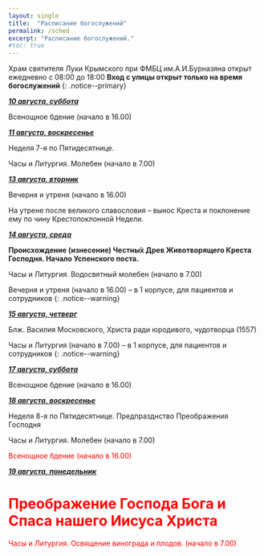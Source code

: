 ```yaml
---
layout: single
title:  "Расписание богослужений"
permalink: /sched
excerpt: "Расписание богослужений."
#toc: true
---
```


Храм святителя Луки Крымского при ФМБЦ им.А.И.Бурназяна открыт ежедневно с 08:00 до 18:00
__Вход с улицы открыт только на время богослужений__
{: .notice--primary}

<!-----
<style type="text/css">
  p {
    color: red;
  }
</style>
-->

<!-----
Вечерня и утреня (начало в 16.00) – в 1 корпусе (с пропуском)
{: .notice--warning}
-->

 **_<span style="text-decoration:underline;">10 августа, суббота</span>_**

Всенощное бдение (начало в 16.00)

**_<span style="text-decoration:underline;">11 августа, воскресенье</span>_**

Неделя 7-я по Пятидесятнице.

Часы и Литургия. Молебен (начало в 7.00)

**_<span style="text-decoration:underline;">13 августа, вторник</span>_**

Вечерня и утреня (начало в 16.00)

На утрене после великого славословия – вынос Креста и поклонение ему по чину Крестопоклонной Недели.

**_<span style="text-decoration:underline;">14 августа, среда</span>_**

**Происхождение (изнесение) Честны́х Древ Животворящего Креста Господня. Начало Успенского поста.**

Часы и Литургия. Водосвятный молебен (начало в 7.00)

Вечерня и утреня (начало в 16.00) – в 1 корпусе, для пациентов и сотрудников
{: .notice--warning}

**_<span style="text-decoration:underline;">15 августа, четверг</span>_**

Блж. Василия Московского, Христа ради юродивого, чудотворца (1557)

Часы и Литургия (начало в 7.00) – в 1 корпусе, для пациентов и сотрудников
{: .notice--warning}

**_<span style="text-decoration:underline;">17 августа, суббота</span>_**

Всенощное бдение (начало в 16.00)

**_<span style="text-decoration:underline;">18 августа, воскресенье</span>_**

Неделя 8-я по Пятидесятнице. Предпразднство Преображения Господня

Часы и Литургия. Молебен (начало в 7.00)

<span style="color:red;">Всенощное бдение (начало в 16.00)

**_<span style="text-decoration:underline;">19 августа, понедельник</span>_**

# <span style="color:red;">Преображение Господа Бога и Спаса нашего Иисуса Христа

<span style="color:red;">Часы и Литургия. Освящение винограда и плодов. (начало в 7.00)

